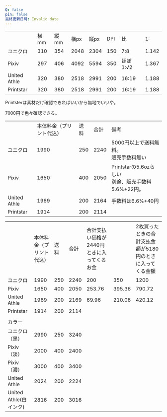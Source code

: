 ```yaml
---
Q: false
pin: false
最終更新日時: Invalid date
---
```

  

|   |   |   |   |   |   |   |   |
|---|---|---|---|---|---|---|---|
||横mm|縦mm|横px|縦px|DPI|比|1:|
|ユニクロ|310|354|2048|2304|150|7:8|1.142|
|Pixiv|297|406|4092|5594|350|ほぼ 1:√2|1.367|
|United Athle|320|380|2518|2991|200|16:19|1.188|
|Printstar|320|380|2518|2991|200|16:19|1.188|

  

Printsterは素材だけ確認できればいいから無地でいいや。

7000円で色々確認できる。

  

  

|   |   |   |   |   |
|---|---|---|---|---|
||本体料金（プリント代込）|送料|合計|備考|
|ユニクロ|1990|250|2240|5000円以上で送料無料。  <br>販売手数料無い|
|Pixiv|1650|400|2050|Printstarの5.6ozらしい  <br>別途、販売手数料5.6%+22円。|
|United Athle|1969|200|2164|手数料は6.6%+40円|
|Printstar|1914|200|2114||

  

|   |   |   |   |   |   |   |
|---|---|---|---|---|---|---|
||本体料金（プリント代込）|送料|合計|合計支払い価格が2440円ときに入ってくるお金||2枚買ったときの合計支払金額が5180円のときに入ってくる金額|
|ユニクロ|1990|250|2240|200|350|1200|
|Pixiv|1650|400|2050|253.76|395.36|790.72|
|United Athle|1969|200|2169|69.96|210.06|420.12|
|Printstar|1914|200|2114||||
||||||||
|カラー|||||||
|ユニクロ（黒）|2990|250|3240||||
|Pixiv（淡）|2000|400|2400||||
|Pixiv（濃）|3000|400|3400||||
|United Athle|2024|200|2224||||
|United Athle(白インク)|2816|200|3016||||